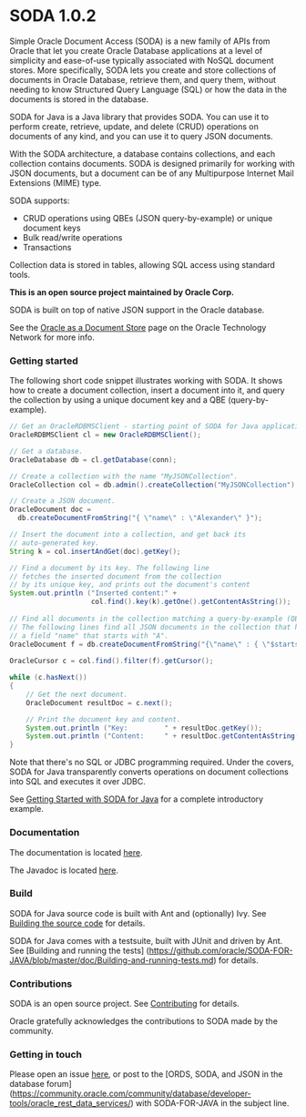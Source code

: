 # SODA 1.0.2
Simple Oracle Document Access (SODA) is a new family of APIs from Oracle that let you create Oracle Database applications at a level of simplicity and ease-of-use typically associated with NoSQL document stores. More specifically, SODA lets you create and store collections of documents in Oracle Database, retrieve them, and query them, without needing to know Structured Query Language (SQL) or how the data in the documents is stored in the database.

SODA for Java is a Java library that provides SODA. You can use it to perform create, retrieve, update, and delete (CRUD) operations on documents of any kind, and you can use it to query JSON documents.

With the SODA architecture, a database contains collections, and each collection contains documents. SODA is designed primarily for working with JSON documents, but a document can be of any Multipurpose Internet Mail Extensions (MIME) type.

SODA supports:

* CRUD operations using QBEs (JSON query-by-example) or unique document keys
* Bulk read/write operations
* Transactions

Collection data is stored in tables, allowing SQL access using standard tools.

**This is an open source project maintained by Oracle Corp.**

SODA is built on top of native JSON support in the Oracle database.

See the [Oracle as a Document Store](http://www.oracle.com/technetwork/database/application-development/oracle-document-store/index.html) page on the Oracle Technology Network for more info.

### Getting started

The following short code snippet illustrates working with SODA. It shows how to create a document collection, insert a document into it, and query the collection by using a unique document key and a QBE (query-by-example).

```java        
// Get an OracleRDBMSClient - starting point of SODA for Java application.
OracleRDBMSClient cl = new OracleRDBMSClient();

// Get a database.
OracleDatabase db = cl.getDatabase(conn);

// Create a collection with the name "MyJSONCollection".
OracleCollection col = db.admin().createCollection("MyJSONCollection");

// Create a JSON document.
OracleDocument doc =
  db.createDocumentFromString("{ \"name\" : \"Alexander\" }");

// Insert the document into a collection, and get back its
// auto-generated key.
String k = col.insertAndGet(doc).getKey();

// Find a document by its key. The following line
// fetches the inserted document from the collection
// by its unique key, and prints out the document's content
System.out.println ("Inserted content:" + 
                    col.find().key(k).getOne().getContentAsString());
                    
// Find all documents in the collection matching a query-by-example (QBE).
// The following lines find all JSON documents in the collection that have 
// a field "name" that starts with "A".
OracleDocument f = db.createDocumentFromString("{\"name\" : { \"$startsWith\" : \"A\" }}");
                       
OracleCursor c = col.find().filter(f).getCursor();

while (c.hasNext())
{
    // Get the next document.
    OracleDocument resultDoc = c.next();

    // Print the document key and content.
    System.out.println ("Key:         " + resultDoc.getKey());
    System.out.println ("Content:     " + resultDoc.getContentAsString());
}
```

Note that there's no SQL or JDBC programming required. Under the covers, SODA for Java transparently converts operations on document collections into SQL and executes it over JDBC.

See [Getting Started with SODA for Java](https://github.com/oracle/SODA-FOR-JAVA/blob/master/doc/Getting-started-example.md) for a complete introductory example.

### Documentation

The documentation is located [here](http://docs.oracle.com/cd/E63251_01/index.htm).

The Javadoc is located [here](http://oracle.github.io/SODA-FOR-JAVA).

### Build

SODA for Java source code is built with Ant and (optionally) Ivy. See [Building the source code](https://github.com/oracle/SODA-FOR-JAVA/blob/master/doc/Building-source-code.md) for
details. 

SODA for Java comes with a testsuite, built with JUnit and driven by Ant. See [Building and running the tests]
(https://github.com/oracle/SODA-FOR-JAVA/blob/master/doc/Building-and-running-tests.md) for details.

### Contributions

SODA is an open source project. See [Contributing](https://github.com/oracle/SODA-FOR-JAVA/blob/master/CONTRIBUTING.md) for details.

Oracle gratefully acknowledges the contributions to SODA made by the community.

### Getting in touch

Please open an issue [here](https://github.com/oracle/SODA-FOR-JAVA/issues), or post to the [ORDS, SODA, and JSON in the database forum] (https://community.oracle.com/community/database/developer-tools/oracle_rest_data_services/) with SODA-FOR-JAVA in the subject line.
